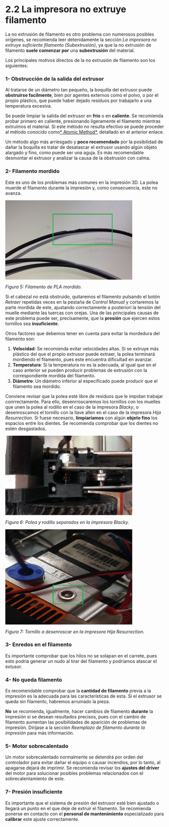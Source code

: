 # 2.2 La impresora no extruye filamento

La no extrusión de filamento es otro problema con numerosos posibles orígenes, se recomienda leer detenidamente la sección *La impresora no extruye suficiente filamento (Subextrusión)*, ya que la no extrusión de filamento **suele comenzar por** una **subextrusión** del material.

Los principales motivos directos de la no extrusión de filamento son los siguientes:


### 1- Obstrucción de la salida del extrusor

Al tratarse de un diámetro tan pequeño, la boquilla del extrusor puede **obstruirse facilmente**, bien por agentes externos como el polvo, o por el propio plástico, que puede haber dejado residuos por trabajarlo a una temperatura excesiva.

Se puede limpiar la salida del extrusor en **frío** o en **caliente**. Se recomienda probar primero en caliente, presionando ligeramente el filamento mientras extruimos el material. Si este método no resulta efectivo se puede proceder al método conocido como[* Atomic Method*](http://wiki.ikaslab.org/index.php/Mantenimiento#Desatascar_Hot-end:_Atomic_method), detallado en el anterior enlace.

Un método algo más arriesgado y **poco recomendado** por la posibilidad de dañar la boquilla es tratar de desatascar el extrusor usando algún objeto alargado y fino, como puede ser una aguja. Es más recomendable desmontar el extrusor y analizar la causa de la obstrusión con calma.

### 2- Filamento mordido

Este es uno de los problemas más comunes en la impresión 3D. La polea muerde el filamento durante la impresión y, como consecuencia, este no avanza.

<img src="fm.JPG" alt="fm" height="250" width="400" align="middle">

*Figura 5: Filamento de PLA mordido.*

Si el cabezal no está obstruido, quitaremos el filamento pulsando el botón *Retraer* repetidas veces en la pestaña de *Control Manual* y cortaremos la parte mordida de este, ajustando correctamente a posteriori la tensión del muelle mediante las tuercas con orejas. Una de las principales causas de este problema puede ser, precisamente, que la **presión** que ejercen estos tornillos sea **insuficiente**.

Otros factores que debemos tener en cuenta para evitar la mordedura del filamento son:

1. **Velocidad**: Se recomienda evitar velocidades altas. Si se extruye más plástico del que el propio extrusor puede extraer, la polea terminará mordiendo el filamento, pues este encuentra dificultad en avanzar.
2. **Temperatura**: Si la temperatura no es la adecuada, al igual que en el caso anterior se pueden producir problemas de extrusión con la correspondiente mordida del filamento.
3. **Diámetro**: Un diámetro inferior al especificado puede producir que el filamento sea mordido.

Conviene revisar que la polea esté libre de residuos que le impidan trabajar conrrectamente. Para ello, desenrroscaremos los tornillos con los muelles que unen la polea al rodillo en el caso de la impresora *Blacky*, o desenroscamos el tornillo con la llave allen en el caso de la impresora *Hija Resurrection*. Si fuese necesario, **limpiaríamos** con algún **objeto fino** los espacios entre los dientes. Se recomienda comprobar que los dientes no estén desgastados.

<img src="polea.JPG" alt="polea" height="250" width="400" align="middle">

*Figura 6: Polea y rodillo separados en la impresora Blacky.*

<img src="hr.jpg" alt="hr" height="300" width="400" align="middle">

*Figura 7: Tornillo a desenroscar en la impresora Hija Resurrection.*

### 3- Enredos en el filamento

Es importante comprobar que los hilos no se solapan en el carrete, pues esto podría generar un nudo al tirar del filamento y podríamos atascar el extusor.

### 4- No queda filamento

Es recomendable comprobar que la **cantidad de filamento** previa a la impresión es la adecuada para las características de esta. Si el extrusor se queda sin filamento, habremos arruinado la pieza.

**No** se recomienda, igualmente, hacer cambios de filamento **durante** la impresión si se desean resultados precisos, pues con el cambio de filamento aumentan las posibilidades de aparición de problemas de impresión. Diríjase a la sección *Reemplazo de filamento durante la impresión* para más información.

### 5- Motor sobrecalentado

Un motor sobrecalentado normalmente se detendrá por orden del controlador para evitar dañar el equipo o causar incendios, por lo tanto, al apagarse dejará de imprimir. Se recomienda revisar los **ajustes del driver** del motor para solucionar posibles problemas relacionados con el sobrecalentamiento de este.

### 7- Presión insuficiente

Es importante que el sistema de presión del extrusor esté bien ajustado o llegará un punto en el que deje de extruir el filamento. Se recomienda ponerse en contacto con el **personal de mantenimiento** especializado para **calibrar** este ajuste correctamente.